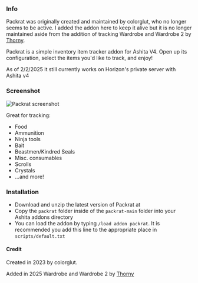 ### Info

Packrat was originally created and maintained by colorglut, who no longer seems to be active.
I added the addon here to keep it alive but it is no longer maintained aside from the addition of tracking Wardrobe and Wardrobe 2 by [Thorny](https://github.com/ThornyFFXI).

Packrat is a simple inventory item tracker addon for Ashita V4.  Open up its configuration, select the items you'd like to track, and enjoy!

As of 2/2/2025 it still currently works on Horizon's private server with Ashita v4

### Screenshot
![Packrat screenshot](https://user-images.githubusercontent.com/126125402/220799843-1313ee00-ba08-4ee2-9fe6-b9e1e35007b6.png)

Great for tracking:

* Food
* Ammunition
* Ninja tools
* Bait
* Beastmen/Kindred Seals
* Misc. consumables
* Scrolls
* Crystals
* ...and more!

### Installation

* Download and unzip the latest version of Packrat at 
* Copy the `packrat` folder inside of the `packrat-main` folder into your Ashita addons directory
* You can load the addon by typing `/load addon packrat`.  It is recommended you add this line to the appropriate place in `scripts/default.txt`

#### Credit
Created in 2023 by colorglut.

Added in 2025 Wardrobe and Wardrobe 2 by [Thorny](https://github.com/ThornyFFXI)
